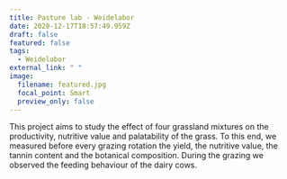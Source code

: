 ```yaml
---
title: Pasture lab - Weidelabor
date: 2020-12-17T18:57:49.959Z
draft: false
featured: false
tags:
  - Weidelabor
external_link: " "
image:
  filename: featured.jpg
  focal_point: Smart
  preview_only: false
---
```

This project aims to study the effect of four grassland mixtures on the productivity, nutritive value and palatability of the grass. To this end, we measured before every grazing rotation the yield, the nutritive value, the tannin content and the botanical composition. During the grazing we observed the feeding behaviour of the dairy cows.
